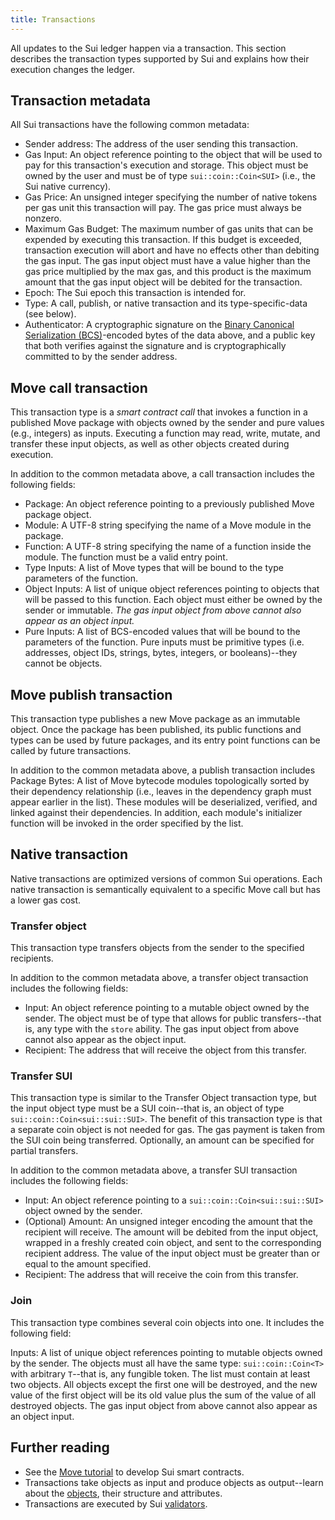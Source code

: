 ```yaml
---
title: Transactions
---
```


All updates to the Sui ledger happen via a transaction. This section describes the transaction types supported by Sui and explains how their execution changes the ledger.

## Transaction metadata

All Sui transactions have the following common metadata:
* Sender address: The address of the user sending this transaction.
* Gas Input: An object reference pointing to the object that will be used to pay for this transaction's execution and storage. This object must be owned by the user and must be of type `sui::coin::Coin<SUI>` (i.e., the Sui native currency).
* Gas Price: An unsigned integer specifying the number of native tokens per gas unit this transaction will pay. The gas price must always be nonzero.
* Maximum Gas Budget: The maximum number of gas units that can be expended by executing this transaction. If this budget is exceeded, transaction execution will abort and have no effects other than debiting the gas input. The gas input object must have a value higher than the gas price multiplied by the max gas, and this product is the maximum amount that the gas input object will be debited for the transaction.
* Epoch: The Sui epoch this transaction is intended for.
* Type: A call, publish, or native transaction and its type-specific-data (see below).
* Authenticator: A cryptographic signature on the [Binary Canonical Serialization (BCS)](https://docs.rs/bcs/latest/bcs/)-encoded bytes of the data above, and a public key that both verifies against the signature and is cryptographically committed to by the sender address.

## Move call transaction

This transaction type is a *smart contract call* that invokes a function in a published Move package with objects owned by the sender and pure values (e.g., integers) as inputs. Executing a function may read, write, mutate, and transfer these input objects, as well as other objects created during execution.

In addition to the common metadata above, a call transaction includes the following fields:
* Package: An object reference pointing to a previously published Move package object.
* Module: A UTF-8 string specifying the name of a Move module in the package.
* Function: A UTF-8 string specifying the name of a function inside the module. The function must be a valid entry point.
* Type Inputs: A list of Move types that will be bound to the type parameters of the function.
* Object Inputs: A list of unique object references pointing to objects that will be passed to this function. Each object must either be owned by the sender or immutable. *The gas input object from above cannot also appear as an object input.*
* Pure Inputs: A list of BCS-encoded values that will be bound to the parameters of the function. Pure inputs must be primitive types (i.e. addresses, object IDs, strings, bytes, integers, or booleans)--they cannot be objects.

## Move publish transaction

This transaction type publishes a new Move package as an immutable object. Once the package has been published, its public functions and types can be used by future packages, and its entry point functions can be called by future transactions.

In addition to the common metadata above, a publish transaction includes Package Bytes: A list of Move bytecode modules topologically sorted by their dependency relationship (i.e., leaves in the dependency graph must appear earlier in the list). These modules will be deserialized, verified, and linked against their dependencies. In addition, each module's initializer function will be invoked in the order specified by the list.

## Native transaction

Native transactions are optimized versions of common Sui operations. Each native transaction is semantically equivalent to a specific Move call but has a lower gas cost.

### Transfer object

This transaction type transfers objects from the sender to the specified recipients.

In addition to the common metadata above, a transfer object transaction includes the following fields:

* Input: An object reference pointing to a mutable object owned by the sender. The object must be of type that allows for public transfers--that is, any type with the `store` ability. The gas input object from above cannot also appear as the object input.
* Recipient: The address that will receive the object from this transfer.

### Transfer SUI

This transaction type is similar to the Transfer Object transaction type, but the input object type must be a SUI coin--that is, an object of type `sui::coin::Coin<sui::sui::SUI>`. The benefit of this transaction type is that a separate coin object is not needed for gas. The gas payment is taken from the SUI coin being transferred.
Optionally, an amount can be specified for partial transfers.

In addition to the common metadata above, a transfer SUI transaction includes the following fields:

* Input: An object reference pointing to a `sui::coin::Coin<sui::sui::SUI>` object owned by the sender.
* (Optional) Amount: An unsigned integer encoding the amount that the recipient will receive. The amount will be debited from the input object, wrapped in a freshly created coin object, and sent to the corresponding recipient address. The value of the input object must be greater than or equal to the amount specified.
* Recipient: The address that will receive the coin from this transfer.

### Join

This transaction type combines several coin objects into one. It includes the following field:

Inputs: A list of unique object references pointing to mutable objects owned by the sender. The objects must all have the same type: `sui::coin::Coin<T>` with arbitrary `T`--that is, any fungible token. The list must contain at least two objects. All objects except the first one will be destroyed, and the new value of the first object will be its old value plus the sum of the value of all destroyed objects. The gas input object from above cannot also appear as an object input.

## Further reading

* See the [Move tutorial](move/index.md) to develop Sui smart contracts.
* Transactions take objects as input and produce objects as output--learn about the [objects](objects.md), their structure and attributes.
* Transactions are executed by Sui [validators](../learn/architecture/validators.md).
